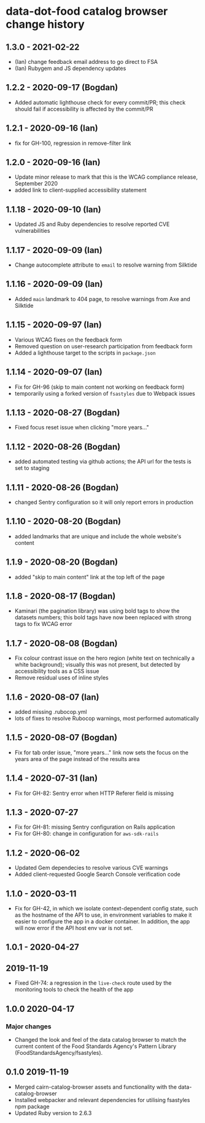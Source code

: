 # data-dot-food catalog browser change history

## 1.3.0 - 2021-02-22

- (Ian) change feedback email address to go direct to FSA
- (Ian) Rubygem and JS dependency updates

## 1.2.2 - 2020-09-17 (Bogdan)

- Added automatic lighthouse check for every commit/PR; this check
  should fail if accessibility is affected by the commit/PR

## 1.2.1 - 2020-09-16 (Ian)

- fix for GH-100, regression in remove-filter link

## 1.2.0 - 2020-09-16 (Ian)

- Update minor release to mark that this is the WCAG compliance release,
  September 2020
- added link to client-supplied accessibility statement

## 1.1.18 - 2020-09-10 (Ian)

- Updated JS and Ruby dependencies to resolve reported CVE vulnerabilities

## 1.1.17 - 2020-09-09 (Ian)

- Change autocomplete attribute to `email` to resolve warning from Silktide

## 1.1.16 - 2020-09-09 (Ian)

- Added `main` landmark to 404 page, to resolve warnings from Axe and Silktide

## 1.1.15 - 2020-09-97 (Ian)

- Various WCAG fixes on the feedback form
- Removed question on user-research participation from feedback form
- Added a lighthouse target to the scripts in `package.json`

## 1.1.14 - 2020-09-07 (Ian)

- Fix for GH-96 (skip to main content not working on feedback form)
- temporarily using a forked version of `fsastyles` due to Webpack issues

## 1.1.13 - 2020-08-27 (Bogdan)

- Fixed focus reset issue when clicking "more years..."

## 1.1.12 - 2020-08-26 (Bogdan)

- added automated testing via github actions;
  the API url for the tests is set to staging

## 1.1.11 - 2020-08-26 (Bogdan)

- changed Sentry configuration so it will only report errors in production

## 1.1.10 - 2020-08-20 (Bogdan)

- added landmarks that are unique and include the whole website's content

## 1.1.9 - 2020-08-20 (Bogdan)

- added "skip to main content" link at the top left of the page

## 1.1.8 - 2020-08-17 (Bogdan)

- Kaminari (the pagination library) was using bold tags to show the datasets numbers;
  this bold tags have now been replaced with strong tags to fix WCAG error

## 1.1.7 - 2020-08-08 (Bogdan)

- Fix colour contrast issue on the hero region (white text on technically a white background);
  visually this was not present, but detected by accessibility tools as a CSS issue
- Remove residual uses of inline styles

## 1.1.6 - 2020-08-07 (Ian)

- added missing .rubocop.yml
- lots of fixes to resolve Rubocop warnings, most performed automatically

## 1.1.5 - 2020-08-07 (Bogdan)

- Fix for tab order issue, "more years..." link now sets the focus on the years
  area of the page instead of the results area

## 1.1.4 - 2020-07-31 (Ian)

- Fix for GH-82: Sentry error when HTTP Referer field is missing

## 1.1.3 - 2020-07-27

- Fix for GH-81: missing Sentry configuration on Rails application
- Fix for GH-80: change in configuration for `aws-sdk-rails`

## 1.1.2 - 2020-06-02

- Updated Gem dependecies to resolve various CVE warnings
- Added client-requested Google Search Console verification code

## 1.1.0 - 2020-03-11

- Fix for GH-42, in which we isolate context-dependent config
  state, such as the hostname of the API to use, in environment
  variables to make it easier to configure the app in a docker
  container. In addition, the app will now error if the API
  host env var is not set.

## 1.0.1 - 2020-04-27

## 2019-11-19

- Fixed GH-74: a regression in the `live-check` route used by
  the monitoring tools to check the health of the app

## 1.0.0 2020-04-17

### Major changes

- Changed the look and feel of the data catalog browser to match the current content
  of the Food Standards Agency's Pattern Library (FoodStandardsAgency/fsastyles).

## 0.1.0 2019-11-19

- Merged cairn-catalog-browser assets and functionality with the data-catalog-browser
- Installed webpacker and relevant dependencies for utilising fsastyles npm package
- Updated Ruby version to 2.6.3
